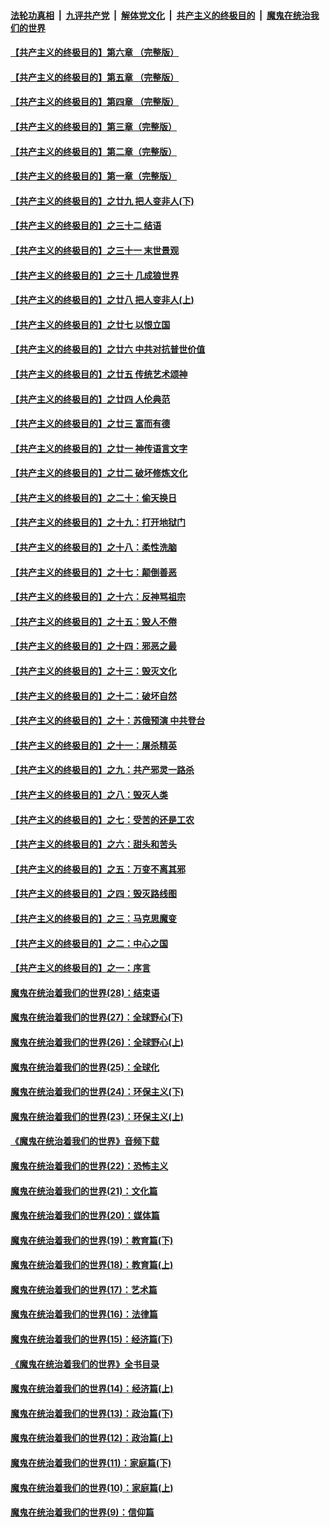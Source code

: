 

####  [法轮功真相](../../../../basic/blob/master/README.md?t=06210202) &nbsp;|&nbsp; [九评共产党](../../../../9ping.md/blob/master/README.md?t=06210202) &nbsp;|&nbsp; [解体党文化](../../../../jtdwh.md/blob/master/README.md?t=06210202)  &nbsp;|&nbsp; [共产主义的终极目的](../../../../gczydzjmd.md/blob/master/README.md?t=06210202) &nbsp;|&nbsp; [魔鬼在统治我们的世界](../../../../mgztzwmdsj.md/blob/master/README.md?t=06210202) 

#### [【共产主义的终极目的】第六章 （完整版）](../pages/nsc422/n11428913.md?t=06210202) 

#### [【共产主义的终极目的】第五章 （完整版）](../pages/nsc422/n11428912.md?t=06210202) 

#### [【共产主义的终极目的】第四章 （完整版）](../pages/nsc422/n11428907.md?t=06210202) 

#### [【共产主义的终极目的】第三章（完整版）](../pages/nsc422/n11428848.md?t=06210202) 

#### [【共产主义的终极目的】第二章（完整版）](../pages/nsc422/n11428831.md?t=06210202) 

#### [【共产主义的终极目的】第一章（完整版）](../pages/nsc422/n11417651.md?t=06210202) 

#### [【共产主义的终极目的】之廿九 把人变非人(下)](../pages/nsc422/n11344140.md?t=06210202) 

#### [【共产主义的终极目的】之三十二 结语](../pages/nsc422/n11360535.md?t=06210202) 

#### [【共产主义的终极目的】之三十一 末世景观](../pages/nsc422/n11351129.md?t=06210202) 

#### [【共产主义的终极目的】之三十 几成狼世界](../pages/nsc422/n11348280.md?t=06210202) 

#### [【共产主义的终极目的】之廿八 把人变非人(上)](../pages/nsc422/n11340492.md?t=06210202) 

#### [【共产主义的终极目的】之廿七 以恨立国](../pages/nsc422/n11336944.md?t=06210202) 

#### [【共产主义的终极目的】之廿六 中共对抗普世价值](../pages/nsc422/n11324785.md?t=06210202) 

#### [【共产主义的终极目的】之廿五 传统艺术颂神](../pages/nsc422/n11296396.md?t=06210202) 

#### [【共产主义的终极目的】之廿四 人伦典范](../pages/nsc422/n11296397.md?t=06210202) 

#### [【共产主义的终极目的】之廿三 富而有德](../pages/nsc422/n11283598.md?t=06210202) 

#### [【共产主义的终极目的】之廿一 神传语言文字](../pages/nsc422/n11263265.md?t=06210202) 

#### [【共产主义的终极目的】之廿二 破坏修炼文化](../pages/nsc422/n11245728.md?t=06210202) 

#### [【共产主义的终极目的】之二十：偷天换日](../pages/nsc422/n11238846.md?t=06210202) 

#### [【共产主义的终极目的】之十九：打开地狱门](../pages/nsc422/n11206376.md?t=06210202) 

#### [【共产主义的终极目的】之十八：柔性洗脑](../pages/nsc422/n11199994.md?t=06210202) 

#### [【共产主义的终极目的】之十七：颠倒善恶](../pages/nsc422/n11179782.md?t=06210202) 

#### [【共产主义的终极目的】之十六：反神骂祖宗](../pages/nsc422/n11166798.md?t=06210202) 

#### [【共产主义的终极目的】之十五：毁人不倦](../pages/nsc422/n11166792.md?t=06210202) 

#### [【共产主义的终极目的】之十四：邪恶之最](../pages/nsc422/n11150249.md?t=06210202) 

#### [【共产主义的终极目的】之十三：毁灭文化](../pages/nsc422/n11135227.md?t=06210202) 

#### [【共产主义的终极目的】之十二：破坏自然](../pages/nsc422/n11135214.md?t=06210202) 

#### [【共产主义的终极目的】之十：苏俄预演 中共登台](../pages/nsc422/n11118424.md?t=06210202) 

#### [【共产主义的终极目的】之十一：屠杀精英](../pages/nsc422/n11118442.md?t=06210202) 

#### [【共产主义的终极目的】之九：共产邪灵一路杀](../pages/nsc422/n11114139.md?t=06210202) 

#### [【共产主义的终极目的】之八：毁灭人类](../pages/nsc422/n11108503.md?t=06210202) 

#### [【共产主义的终极目的】之七：受苦的还是工农](../pages/nsc422/n11101809.md?t=06210202) 

#### [【共产主义的终极目的】之六：甜头和苦头](../pages/nsc422/n11096971.md?t=06210202) 

#### [【共产主义的终极目的】之五：万变不离其邪](../pages/nsc422/n11091285.md?t=06210202) 

#### [【共产主义的终极目的】之四：毁灭路线图](../pages/nsc422/n11086284.md?t=06210202) 

#### [【共产主义的终极目的】之三：马克思魔变](../pages/nsc422/n11061941.md?t=06210202) 

#### [【共产主义的终极目的】之二：中心之国](../pages/nsc422/n11047728.md?t=06210202) 

#### [【共产主义的终极目的】之一：序言](../pages/nsc422/n11086077.md?t=06210202) 

#### [魔鬼在统治着我们的世界(28)：结束语](../pages/nsc422/n10936246.md?t=06210202) 

#### [魔鬼在统治着我们的世界(27)：全球野心(下)](../pages/nsc422/n10928319.md?t=06210202) 

#### [魔鬼在统治着我们的世界(26)：全球野心(上)](../pages/nsc422/n10900318.md?t=06210202) 

#### [魔鬼在统治着我们的世界(25)：全球化](../pages/nsc422/n10788205.md?t=06210202) 

#### [魔鬼在统治着我们的世界(24)：环保主义(下)](../pages/nsc422/n10695307.md?t=06210202) 

#### [魔鬼在统治着我们的世界(23)：环保主义(上)](../pages/nsc422/n10688613.md?t=06210202) 

#### [《魔鬼在统治着我们的世界》音频下载](../pages/nsc422/n10635553.md?t=06210202) 

#### [魔鬼在统治着我们的世界(22)：恐怖主义](../pages/nsc422/n10614727.md?t=06210202) 

#### [魔鬼在统治着我们的世界(21)：文化篇](../pages/nsc422/n10597706.md?t=06210202) 

#### [魔鬼在统治着我们的世界(20)：媒体篇](../pages/nsc422/n10586579.md?t=06210202) 

#### [魔鬼在统治着我们的世界(19)：教育篇(下)](../pages/nsc422/n10564808.md?t=06210202) 

#### [魔鬼在统治着我们的世界(18)：教育篇(上)](../pages/nsc422/n10526970.md?t=06210202) 

#### [魔鬼在统治着我们的世界(17)：艺术篇](../pages/nsc422/n10499093.md?t=06210202) 

#### [魔鬼在统治着我们的世界(16)：法律篇](../pages/nsc422/n10485969.md?t=06210202) 

#### [魔鬼在统治着我们的世界(15)：经济篇(下)](../pages/nsc422/n10469975.md?t=06210202) 

#### [《魔鬼在统治着我们的世界》全书目录](../pages/nsc422/n10464261.md?t=06210202) 

#### [魔鬼在统治着我们的世界(14)：经济篇(上)](../pages/nsc422/n10457370.md?t=06210202) 

#### [魔鬼在统治着我们的世界(13)：政治篇(下)](../pages/nsc422/n10448270.md?t=06210202) 

#### [魔鬼在统治着我们的世界(12)：政治篇(上)](../pages/nsc422/n10444576.md?t=06210202) 

#### [魔鬼在统治着我们的世界(11)：家庭篇(下)](../pages/nsc422/n10440961.md?t=06210202) 

#### [魔鬼在统治着我们的世界(10)：家庭篇(上)](../pages/nsc422/n10435448.md?t=06210202) 

#### [魔鬼在统治着我们的世界(9)：信仰篇](../pages/nsc422/n10432159.md?t=06210202) 

